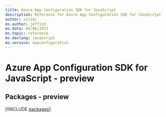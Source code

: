 ```yaml
---
title: Azure App Configuration SDK for JavaScript
description: Reference for Azure App Configuration SDK for JavaScript
author: xirzec
ms.author: jeffish
ms.data: 04/06/2023
ms.topic: reference
ms.devlang: javascript
ms.service: appconfiguration
---
```

# Azure App Configuration SDK for JavaScript - preview
## Packages - preview
[!INCLUDE [packages](app-configuration-index.md)]